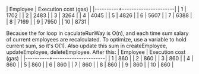 | Employee | Execution cost (gas) |
|----------+----------------------|
|        1 |                 1702 |
|        2 |                 2483 |
|        3 |                 3264 |
|        4 |                 4045 |
|        5 |                 4826 |
|        6 |                 5607 |
|        7 |                 6388 |
|        8 |                 7169 |
|        9 |                 7950 |
|       10 |                 8731 |

Because the for loop in caculateRunWay is O(n), and each time sum salary of current employees are recalculated. To optimize, use a variable to hold current sum, so it's O(1). Also update this sum in createEmployee, updateEmployee, deleteEmployee. After this:
| Employee | Execution cost (gas) |
|----------+----------------------|
| 1        | 860                  |
| 2        | 860                  |
| 3        | 860                  |
| 4        | 860                  |
| 5        | 860                  |
| 6        | 860                  |
| 7        | 860                  |
| 8        | 860                  |
| 9        | 860                  |
| 10       | 860                  |
